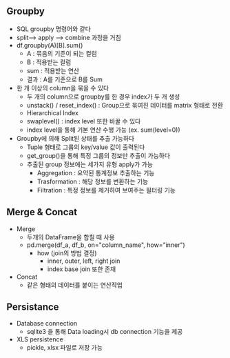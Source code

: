 ## Groupby

- SQL groupby 명령어와 같다
- split--> apply --> combine 과정을 거침
- df.groupby(A)[B].sum()
  - A : 묶음의 기준이 되는 컬럼
  - B : 적용받는 컬럼
  - sum : 적용받는 연산
  - 결과 : A를 기준으로 B를 Sum
- 한 개 이상의 column을 묶을 수 있다
  - 두 개의 column으로 groupby를 한 경우 index가 두 개 생성
  - unstack() / reset_index() : Group으로 묶여진 데이터를 matrix 형태로 전환
  - Hierarchical Index
  - swaplevel() : index level 또한 바꿀 수 있다
  - index level을 통해 기본 연산 수행 가능 (ex. sum(level=0))
- Groupby에 의해 Split된 상태를 추출 가능하다
  - Tuple 형태로 그룹의 key/value 값이 출력된다
  - get_group()을 통해 특정 그룹의 정보만 추출이 가능하다
  - 추출된 group 정보에는 세가지 유형 apply가 가능
    - Aggregation : 요약된 통계정보 추출하는 기능
    - Trasformation : 해당 정보를 변환하는 기능
    - Filtration : 특정 정보를 제거하여 보여주는 필터링 기능

## Merge & Concat

- Merge
  - 두개의 DataFrame을 합칠 때 사용
  - pd.merge(df_a, df_b, on="column_name", how="inner")
    - how (join의 방법 결정)
      - inner, outer, left, right join
      - index base join 또한 존재
- Concat
  - 같은 형태의 데이터를 붙이는 연산작업

## Persistance

- Database connection
  - sqlite3 을 통해 Data loading시 db connection 기능을 제공
- XLS persistence
  - pickle, xlsx 파일로 저장 가능